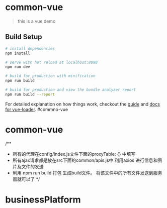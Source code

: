 # common-vue

> this is a vue demo

## Build Setup

``` bash
# install dependencies
npm install

# serve with hot reload at localhost:8080
npm run dev

# build for production with minification
npm run build

# build for production and view the bundle analyzer report
npm run build --report
```

For detailed explanation on how things work, checkout the [guide](http://vuejs-templates.github.io/webpack/) and [docs for vue-loader](http://vuejs.github.io/vue-loader).
#commno-vue
# common-vue

/**
 * 所有的代理在config/index.js文件下面的proxyTable: {} 中填写
 * 所有ajax请求都是放在src下面的common/apis.js中 利用axios 进行信息和图片及文件的发送
 * 利用 npm run build 打包 生成build文件。 将该文件中的所有文件发送到服务器就可以了
 */
# businessPlatform
